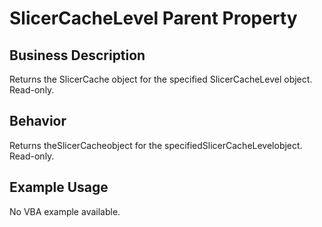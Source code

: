 # SlicerCacheLevel Parent Property

## Business Description
Returns the SlicerCache object for the specified SlicerCacheLevel object. Read-only.

## Behavior
Returns theSlicerCacheobject for the specifiedSlicerCacheLevelobject. Read-only.

## Example Usage
No VBA example available.